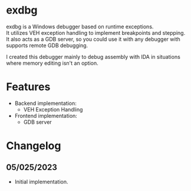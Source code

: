 # exdbg

exdbg is a Windows debugger based on runtime exceptions.  
It utilizes VEH exception handling to implement breakpoints and stepping.  
It also acts as a GDB server, so you could use it with any debugger with supports remote GDB debugging.  

I created this debugger mainly to debug assembly with IDA in situations where memory editing isn't an option.

# Features
- Backend implementation:
  - VEH Exception Handling
- Frontend implementation:
  - GDB server

# Changelog
## 05/025/2023
  - Initial implementation.

